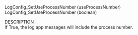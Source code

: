 ﻿   LogConfig_SetUseProcessNumber (useProcessNumber)     LogConfig_SetUseProcessNumber (boolean)          DESCRIPTION       If True, the log app messages will include the process number.      